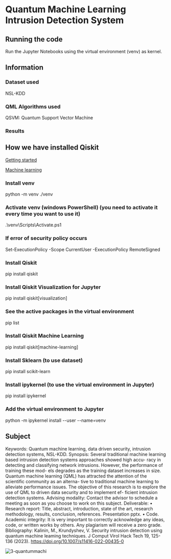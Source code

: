 # Quantum Machine Learning Intrusion Detection System

## Running the code
Run the Jupyter Notebooks using the virtual environment (venv) as kernel.

## Information

### Dataset used
NSL-KDD

### QML Algorithms used
QSVM: Quantum Support Vector Machine

### Results

## How we have installed Qiskit
[Getting started](https://qiskit.org/documentation/getting_started.html)

[Machine learning](https://qiskit.org/ecosystem/machine-learning/getting_started.html)

### Install venv
python -m venv ./venv

### Activate venv (windows PowerShell) (you need to activate it every time you want to use it)
.\venv\Scripts\Activate.ps1

### If error of security policy occurs
Set-ExecutionPolicy -Scope CurrentUser -ExecutionPolicy RemoteSigned

### Install Qiskit
pip install qiskit

### Install Qiskit Visualization for Jupyter
pip install qiskit[visualization]

### See the active packages in the virtual environment
pip list

### Install Qiskit Machine Learning
pip install qiskit[machine-learning]

### Install Sklearn (to use dataset)
pip install scikit-learn

### Install ipykernel (to use the virtual environment in Jupyter)
pip install ipykernel

### Add the virtual environment to Jupyter
python -m ipykernel install --user --name=venv

## Subject
Keywords: Quantum machine learning, data driven security, intrusion detection systems, NSL-KDD.
Synopsis:
Several traditional machine learning based intrusion detection systems approaches showed high accu- racy in detecting and classifying network intrusions. However, the performance of training these mod- els degrades as the training dataset increases in size.
Quantum machine learning (QML) has attracted the attention of the scientific community as an alterna- tive to traditional machine learning to alleviate performance issues.
The objective of this research is to explore the use of QML to driven data security and to implement ef- ficient intrusion detection systems.
Advising modality:
Contact the advisor to schedule a meeting as soon as you choose to work on this subject.
Deliverable:
•
Research report: Title, abstract, introduction, state of the art, research methodology, results, conclusion, references.
Presentation pptx.
• Code.
Academic integrity:
It is very important to correctly acknowledge any ideas, code, or written works by others. Any plagiarism will receive a zero grade.
Bibliography:
Kalinin, M., Krundyshev, V. Security intrusion detection using quantum machine leaming techniques. J Comput Virol Hack Tech 19, 125-136 (2023). https://doi.org/10.1007/s11416-022-00435-0

![3-quantummachi](https://github.com/ikramebakkari/Quantum_Intrusion_Detection/assets/56300696/a91c7008-4ad7-4465-8966-f05a2315c69d)